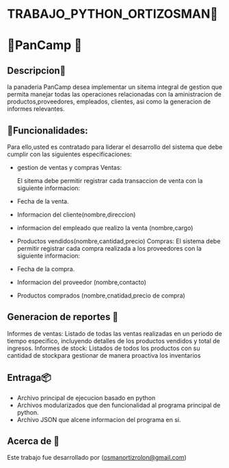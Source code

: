 # TRABAJO_PYTHON_ORTIZOSMAN🗿
# 🥐PanCamp 🥐

## Descripcion📄
la panaderia PanCamp desea implementar un sitema integral de gestion que permita manejar todas las operaciones relacionadas con la aministracion de productos,proveedores, empleados, clientes, asi como la generacion de informes relevantes.

## 🔮Funcionalidades:
Para ello,usted es contratado para liderar el desarrollo del sistema que debe cumplir con las siguientes especificaciones:
* gestion de ventas y compras
  Ventas:
  
  El sitema debe permitir registrar cada transaccion de venta con la siguiente informacion:
  
* Fecha de la venta.
* Informacion del cliente(nombre,direccion)
* informacion del empleado que realizo la venta (nombre,cargo)
* Productos vendidos(nombre,cantidad,precio)
  Compras:
  El sistema debe permitir registrar cada compra realizada a los proveedores con la siguiente informacion:
* Fecha de la compra.
* Informacion del proveedor (nombre,contacto)
* Productos comprados (nombre,cnatidad,precio de compra)
## Generacion de reportes 🧾
Informes de ventas:
Listado de todas las ventas realizadas en un periodo de tiempo especifico, incluyendo detalles de los productos vendidos y total de ingresos.
Informes de stock:
Listados de todos los productos con su cantidad de stockpara gestionar de manera proactiva los inventarios 

## Entraga📦
* Archivo principal de ejecucion basado en python
* Archivos modularizados que den funcionalidad al programa principal de python.
* Archivo JSON que alcene informacion del programa en si.

## Acerca de 👤

Este trabajo fue desarrollado por (osmanortizrolon@gmail.com)
